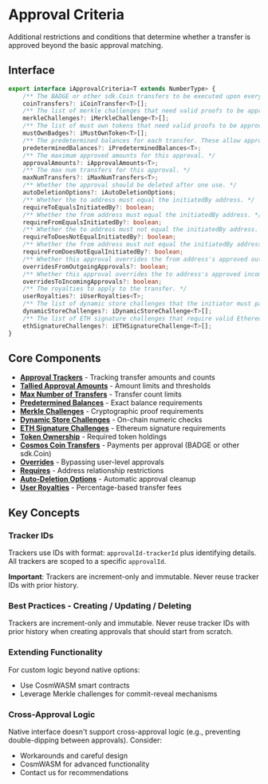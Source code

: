 # Approval Criteria

Additional restrictions and conditions that determine whether a transfer is approved beyond the basic approval matching.

## Interface

```typescript
export interface iApprovalCriteria<T extends NumberType> {
    /** The BADGE or other sdk.Coin transfers to be executed upon every approval. */
    coinTransfers?: iCoinTransfer<T>[];
    /** The list of merkle challenges that need valid proofs to be approved. */
    merkleChallenges?: iMerkleChallenge<T>[];
    /** The list of must own tokens that need valid proofs to be approved. */
    mustOwnBadges?: iMustOwnToken<T>[];
    /** The predetermined balances for each transfer. These allow approvals to use predetermined balance amounts rather than an incrementing tally system. */
    predeterminedBalances?: iPredeterminedBalances<T>;
    /** The maximum approved amounts for this approval. */
    approvalAmounts?: iApprovalAmounts<T>;
    /** The max num transfers for this approval. */
    maxNumTransfers?: iMaxNumTransfers<T>;
    /** Whether the approval should be deleted after one use. */
    autoDeletionOptions?: iAutoDeletionOptions;
    /** Whether the to address must equal the initiatedBy address. */
    requireToEqualsInitiatedBy?: boolean;
    /** Whether the from address must equal the initiatedBy address. */
    requireFromEqualsInitiatedBy?: boolean;
    /** Whether the to address must not equal the initiatedBy address. */
    requireToDoesNotEqualInitiatedBy?: boolean;
    /** Whether the from address must not equal the initiatedBy address. */
    requireFromDoesNotEqualInitiatedBy?: boolean;
    /** Whether this approval overrides the from address's approved outgoing transfers. */
    overridesFromOutgoingApprovals?: boolean;
    /** Whether this approval overrides the to address's approved incoming transfers. */
    overridesToIncomingApprovals?: boolean;
    /** The royalties to apply to the transfer. */
    userRoyalties?: iUserRoyalties<T>;
    /** The list of dynamic store challenges that the initiator must pass for approval. */
    dynamicStoreChallenges?: iDynamicStoreChallenge<T>[];
    /** The list of ETH signature challenges that require valid Ethereum signatures for approval. */
    ethSignatureChallenges?: iETHSignatureChallenge<T>[];
}
```

## Core Components

-   **[Approval Trackers](approval-trackers.md)** - Tracking transfer amounts and counts
-   **[Tallied Approval Amounts](tallied-approval-amounts.md)** - Amount limits and thresholds
-   **[Max Number of Transfers](max-number-of-transfers.md)** - Transfer count limits
-   **[Predetermined Balances](predetermined-balances.md)** - Exact balance requirements
-   **[Merkle Challenges](merkle-challenges.md)** - Cryptographic proof requirements
-   **[Dynamic Store Challenges](dynamic-store-challenges.md)** - On-chain numeric checks
-   **[ETH Signature Challenges](eth-signature-challenges.md)** - Ethereum signature requirements
-   **[Token Ownership](badge-ownership.md)** - Required token holdings
-   **[Cosmos Coin Transfers](usdbadge-transfers.md)** - Payments per approval (BADGE or other sdk.Coin)
-   **[Overrides](overrides.md)** - Bypassing user-level approvals
-   **[Requires](requires.md)** - Address relationship restrictions
-   **[Auto-Deletion Options](auto-deletion-options.md)** - Automatic approval cleanup
-   **[User Royalties](user-royalties.md)** - Percentage-based transfer fees

## Key Concepts

### Tracker IDs

Trackers use IDs with format: `approvalId-trackerId` plus identifying details. All trackers are scoped to a specific `approvalId`.

**Important**: Trackers are increment-only and immutable. Never reuse tracker IDs with prior history.

### Best Practices - Creating / Updating / Deleting

Trackers are increment-only and immutable. Never reuse tracker IDs with prior history when creating approvals that should start from scratch.

### Extending Functionality

For custom logic beyond native options:

-   Use CosmWASM smart contracts
-   Leverage Merkle challenges for commit-reveal mechanisms

### Cross-Approval Logic

Native interface doesn't support cross-approval logic (e.g., preventing double-dipping between approvals). Consider:

-   Workarounds and careful design
-   CosmWASM for advanced functionality
-   Contact us for recommendations
